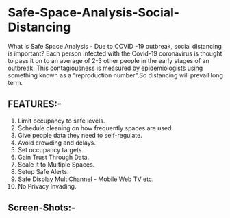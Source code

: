 # Safe-Space-Analysis-Social-Distancing

What is Safe Space Analysis - Due to COVID -19 outbreak, social distancing is important? Each person infected with the Covid-19 coronavirus is thought to pass it on to an average of 2-3 other people in the early stages of an outbreak. This contagiousness is measured by epidemiologists using something known as a “reproduction number".So distancing will prevail long term.

## FEATURES:-

1) Limit occupancy to safe levels.
2) Schedule cleaning on how frequently spaces are used.
3) Give people data they need to self-regulate.
4) Avoid crowding and delays.
5) Set occupancy targets.
6) Gain Trust Through Data.
7) Scale it to Multiple Spaces.
8) Setup Safe Alerts.
9) Safe Display MultiChannel - Mobile Web TV etc.
10) No Privacy Invading.

## Screen-Shots:-

